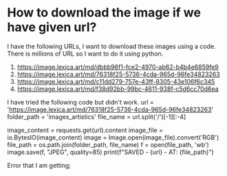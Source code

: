 
# How to download the image if we have given url?

I have the following URLs, I want to download these images using a code. There is millions of URL so I want to do it using python.
1) https://image.lexica.art/md/dbbb96f1-fce2-4970-ab62-b4b4e6859fe9
2) https://image.lexica.art/md/76318f25-5736-4cda-965d-96fe34823263
3) https://image.lexica.art/md/c11dd279-757e-43ff-8305-43e106f6c345
4) https://image.lexica.art/md/f38d92bb-99bc-4611-938f-c5d6cc70d6ea

I have tried the following code but didn't work.
url = 'https://image.lexica.art/md/76318f25-5736-4cda-965d-96fe34823263'
folder_path = 'images_artistics'
file_name = url.split('/')[-1][:-4]

image_content = requests.get(url).content
image_file = io.BytesIO(image_content)
image = Image.open(image_file).convert('RGB')
file_path = os.path.join(folder_path, file_name)
f = open(file_path, 'wb')
image.save(f, "JPEG", quality=85)
print(f"SAVED - {url} - AT: {file_path}")

Error that I am getting;


        
